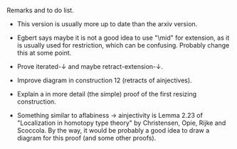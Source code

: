 Remarks and to do list.


 * This version is usually more up to date than the arxiv version.

 * Egbert says maybe it is not a good idea to use "\mid" for
   extension, as it is usually used for restriction, which can be
   confusing. Probably change this at some point.

 * Prove iterated-↓ and maybe retract-extension-↓.

 * Improve diagram in construction 12 (retracts of ainjectives).

 * Explain a in more detail (the simple) proof of the first resizing
   construction.

 * Something similar to aflabiness -> ainjectivity is Lemma 2.23 of
   "Localization in homotopy type theory" by Christensen, Opie, Rijke
   and Scoccola. By the way, it would be probably a good idea to draw
   a diagram for this proof (and some other proofs).
